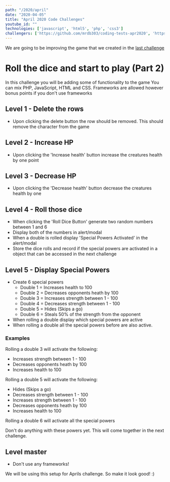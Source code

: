 ```yaml
---
path: "/2020/april"
date: "2020-04-05"
title: "April 2020 Code Challenges"
youtube_id: ""
technologies: ['javascript', 'html5', 'php', 'css3']
challengers: ['https://github.com/mrdb303/coding-tests-apr2020', 'https://github.com/michaelgallipo/monster-battle.git', 'https://github.com/ilmala/fighting-game']
---
```

We are going to be improving the game that we created in the [last challenge](/2020/march)

# Roll the dice and start to play (Part 2)
In this challenge you will be adding some of functionality to the game
You can mix PHP, JavaScript, HTML and CSS.
Frameworks are allowed however bonus points if you don't use frameworks
 
## Level 1 - Delete the rows
- Upon clicking the delete button the row should be removed. This should remove the character from the game

## Level 2 - Increase HP
- Upon clicking the 'Increase health' button increase the creatures health by one point

## Level 3 - Decrease HP
- Upon clicking the 'Decrease health' button decrease the creatures health by one

## Level 4 - Roll those dice
- When clicking the 'Roll Dice Button' generate two random numbers between 1 and 6
- Display both of the numbers in alert/modal
- When a double is rolled display 'Special Powers Activated' in the alert/modal
- Store the dice rolls and record if the special powers are activated in a object that can be accessed in the next challenge

## Level 5 - Display Special Powers
- Create 6 special powers
    - Double 1 = Increases health to 100
    - Double 2 = Decreases opponents heath by 100
    - Double 3 = Increases strength between 1 - 100
    - Double 4 = Decreases strength between 1 - 100
    - Double 5 = Hides (Skips a go)
    - Double 6 = Steals 50% of the strength from the opponent 
- When rolling a double display which special powers are active
- When rolling a double all the special powers before are also active.
### Examples

Rolling a double 3 will activate the following:
- Increases strength between 1 - 100
- Decreases opponents heath by 100
- Increases health to 100

Rolling a double 5 will activate the following:
- Hides (Skips a go)
- Decreases strength between 1 - 100
- Increases strength between 1 - 100
- Decreases opponents heath by 100
- Increases health to 100

Rolling a double 6 will activate all the special powers

Don't do anything with these powers yet.  This will come together in the next challenge.

##  Level master
- Don't use any frameworks!
    
We will be using this setup for Aprils challenge.  So make it look good! :)